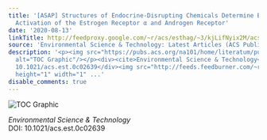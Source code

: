 ```yaml
---
title: '[ASAP] Structures of Endocrine-Disrupting Chemicals Determine Binding to and
  Activation of the Estrogen Receptor α and Androgen Receptor'
date: '2020-08-13'
linkTitle: http://feedproxy.google.com/~r/acs/esthag/~3/kjLifNyix2M/acs.est.0c02639
source: 'Environmental Science & Technology: Latest Articles (ACS Publications)'
description: '<p><img src="https://pubs.acs.org/na101/home/literatum/publisher/achs/journals/content/esthag/0/esthag.ahead-of-print/acs.est.0c02639/20200813/images/medium/es0c02639_0006.gif"
  alt="TOC Graphic"/></p><div><cite>Environmental Science & Technology</cite></div><div>DOI:
  10.1021/acs.est.0c02639</div><img src="http://feeds.feedburner.com/~r/acs/esthag/~4/kjLifNyix2M"
  height="1" width="1" ...'
disable_comments: true
---
```

<p><img src="https://pubs.acs.org/na101/home/literatum/publisher/achs/journals/content/esthag/0/esthag.ahead-of-print/acs.est.0c02639/20200813/images/medium/es0c02639_0006.gif" alt="TOC Graphic"/></p><div><cite>Environmental Science & Technology</cite></div><div>DOI: 10.1021/acs.est.0c02639</div><img src="http://feeds.feedburner.com/~r/acs/esthag/~4/kjLifNyix2M" height="1" width="1" ...